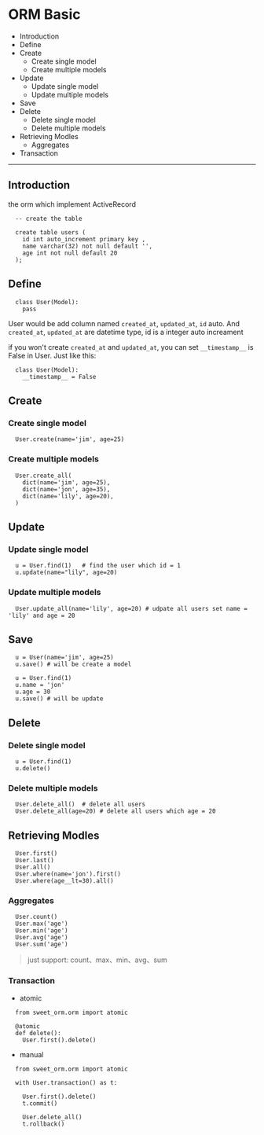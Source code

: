 # ORM Basic

- Introduction
- Define
- Create
  - Create single model
  - Create multiple models
- Update
  - Update single model
  - Update multiple models
- Save
- Delete
  - Delete single model
  - Delete multiple models
- Retrieving Modles
  - Aggregates
- Transaction

----

## Introduction
the orm which implement ActiveRecord

```
  -- create the table
  
  create table users (
    id int auto_increment primary key ,
    name varchar(32) not null default '',
    age int not null default 20
  );
```

## Define

```
  class User(Model):
    pass
```

User would be add column named `created_at`, `updated_at`, `id` auto. And `created_at`, `updated_at` are datetime type, id is a integer auto increament

if you won't create `created_at` and `updated_at`, you can set `__timestamp__` is False in User. Just like this:

```
  class User(Model):
    __timestamp__ = False

```

## Create
### Create single model
```
  User.create(name='jim', age=25)
```

### Create multiple models
```
  User.create_all(
    dict(name='jim', age=25),
    dict(name='jon', age=35),
    dict(name='lily', age=20),
  )
```

## Update
### Update single model
```
  u = User.find(1)   # find the user which id = 1
  u.update(name="lily", age=20)
```

### Update multiple models
```
  User.update_all(name='lily', age=20) # udpate all users set name = 'lily' and age = 20
```

## Save
```
  u = User(name='jim', age=25)
  u.save() # will be create a model

  u = User.find(1)
  u.name = 'jon'
  u.age = 30
  u.save() # will be update
```


## Delete
### Delete single model
```
  u = User.find(1)
  u.delete()
```

### Delete multiple models
```
  User.delete_all()  # delete all users
  User.delete_all(age=20) # delete all users which age = 20
```

## Retrieving Modles
```
  User.first()
  User.last()
  User.all()
  User.where(name='jon').first()
  User.where(age__lt=30).all()
```

### Aggregates
```
  User.count()
  User.max('age')
  User.min('age')
  User.avg('age')
  User.sum('age')
```
> just support: count、max、min、avg、sum


### Transaction

- atomic

```
  from sweet_orm.orm import atomic

  @atomic
  def delete():
    User.first().delete()
```

- manual

```
  from sweet_orm.orm import atomic

  with User.transaction() as t:
    
    User.first().delete()
    t.commit()

    User.delete_all()
    t.rollback()
```
